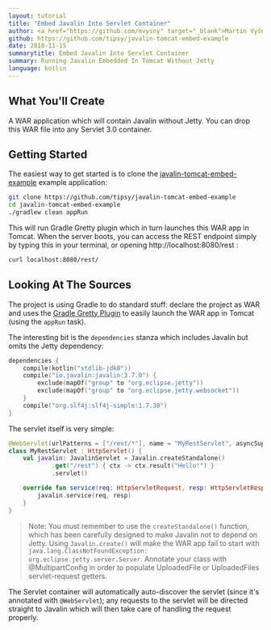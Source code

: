 ```yaml
---
layout: tutorial
title: "Embed Javalin Into Servlet Container"
author: <a href="https://github.com/mvysny" target="_blank">Martin Vyšný</a>
github: https://github.com/tipsy/javalin-tomcat-embed-example
date: 2018-11-15
summarytitle: Embed Javalin Into Servlet Container
summary: Running Javalin Embedded In Tomcat Without Jetty
language: kotlin
---
```


## What You'll Create
A WAR application which will contain Javalin without Jetty. You can drop
this WAR file into any Servlet 3.0 container.

## Getting Started

The easiest way to get started is to clone the [javalin-tomcat-embed-example](https://github.com/tipsy/javalin-tomcat-embed-example)
example application:

```bash
git clone https://github.com/tipsy/javalin-tomcat-embed-example
cd javalin-tomcat-embed-example
./gradlew clean appRun
```

This will run Gradle Gretty plugin which in turn launches this WAR app in Tomcat.
When the server boots, you can access the REST endpoint simply by typing
this in your terminal, or opening http://localhost:8080/rest :

```bash
curl localhost:8080/rest/
```

## Looking At The Sources

The project is using Gradle to do standard stuff: declare the project as WAR and
uses the [Gradle Gretty Plugin](https://github.com/gretty-gradle-plugin/gretty)
to easily launch the WAR app in Tomcat (using the `appRun` task).

The interesting bit is the `dependencies` stanza which includes Javalin but omits
the Jetty dependency:

```kotlin
dependencies {
    compile(kotlin("stdlib-jdk8"))
    compile("io.javalin:javalin:3.7.0") {
        exclude(mapOf("group" to "org.eclipse.jetty"))
        exclude(mapOf("group" to "org.eclipse.jetty.websocket"))
    }
    compile("org.slf4j:slf4j-simple:1.7.30")
}
```

The servlet itself is very simple:

```kotlin
@WebServlet(urlPatterns = ["/rest/*"], name = "MyRestServlet", asyncSupported = false)
class MyRestServlet : HttpServlet() {
    val javalin: JavalinServlet = Javalin.createStandalone()
            .get("/rest") { ctx -> ctx.result("Hello!") }
            .servlet()

    override fun service(req: HttpServletRequest, resp: HttpServletResponse) {
        javalin.service(req, resp)
    }
}
```

> Note: You must remember to use the `createStandalone()` function, which has been carefully
designed to make Javalin not to depend on Jetty. Using `Javalin.create()`
will make the WAR app fail to start with `java.lang.ClassNotFoundException: org.eclipse.jetty.server.Server`.
Annotate your class with @MultipartConfig in order to populate UploadedFile or UploadedFiles servlet-request getters. 

The Servlet container will automatically auto-discover the servlet (since it's annotated with `@WebServlet`);
any requests to the servlet will be directed straight to Javalin which will then take care
of handling the request properly.
